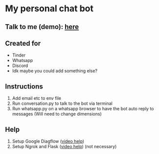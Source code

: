 # My personal chat bot

## Talk to me (demo): [here](https://bot.dialogflow.com/michael)

## Created for   
- Tinder   
- Whatsapp   
- Discord   
- Idk maybe you could add something else?

## Instructions   
1. Add email etc to env file
2. Run conversation.py to talk to the bot via terminal
3. Run whatsapp.py on a whatsapp browser to have the bot auto reply to messages (Will need to change dimensions)

## Help   
1. Setup Google Diagflow ([video help](https://www.youtube.com/watch?v=DkZmVLHoCLo&t=2784s&ab_channel=KevinD))    
2. Setup Ngrok and Flask ([video help](https://www.youtube.com/watch?v=3Ac8urt6Nps&ab_channel=AIatUCF)) (not necessary)
